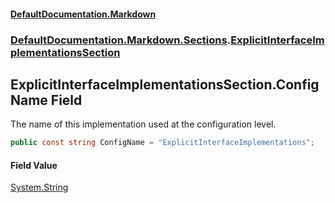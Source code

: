 #### [DefaultDocumentation\.Markdown](../../../../index.md 'index')
### [DefaultDocumentation\.Markdown\.Sections](../../../../index.md#DefaultDocumentation.Markdown.Sections 'DefaultDocumentation\.Markdown\.Sections').[ExplicitInterfaceImplementationsSection](index.md 'DefaultDocumentation\.Markdown\.Sections\.ExplicitInterfaceImplementationsSection')

## ExplicitInterfaceImplementationsSection\.ConfigName Field

The name of this implementation used at the configuration level\.

```csharp
public const string ConfigName = "ExplicitInterfaceImplementations";
```

#### Field Value
[System\.String](https://docs.microsoft.com/en-us/dotnet/api/System.String 'System\.String')